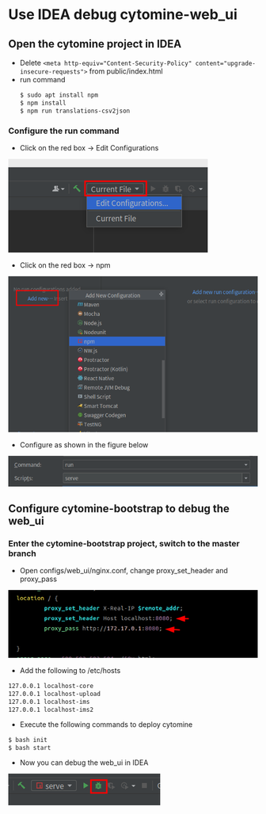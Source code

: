 # Use IDEA debug cytomine-web_ui

## Open the cytomine project in IDEA

- Delete ```<meta http-equiv="Content-Security-Policy" content="upgrade-insecure-requests">``` from public/index.html
- run command
    ```
    $ sudo apt install npm
    $ npm install
    $ npm run translations-csv2json
    ```
### Configure the run command

- Click on the red box -> Edit Configurations

![img.png](web_ui/config_run_cmd.png)

- Click on the red box -> npm

![img.png](web_ui/add_new_configuration.png)

- Configure as shown in the figure below

![img.png](web_ui/run_cmd_config.png)



## Configure cytomine-bootstrap to debug the web_ui
### Enter the cytomine-bootstrap project, switch to the master branch

- Open configs/web_ui/nginx.conf, change proxy_set_header and proxy_pass

![img.png](web_ui/web_ui_nginx_config.png)

- Add the following to /etc/hosts
```
127.0.0.1 localhost-core
127.0.0.1 localhost-upload
127.0.0.1 localhost-ims
127.0.0.1 localhost-ims2
```
- Execute the following commands to deploy cytomine
```
$ bash init
$ bash start
```
- Now you can debug the web_ui in IDEA

![img.png](web_ui/web_ui_debug.png)
